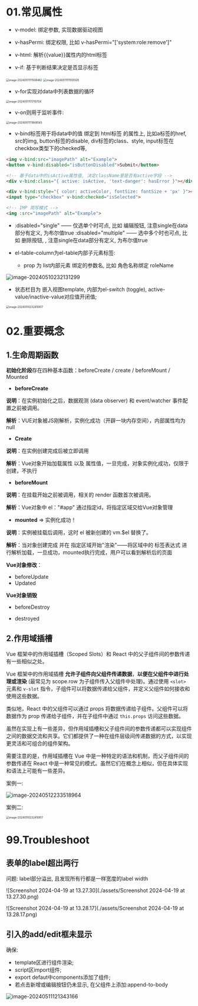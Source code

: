



# 01.常见属性

- v-model: 绑定参数, 实现数据驱动视图

- v-hasPermi: 绑定权限, 比如 v-hasPermi="['system:role:remove']"

- v-html: 解析{{value}}属性内的html标签

- v-if: 基于判断结果决定是否显示标签

<img src="./assets/image-20240511111508462.png" alt="image-20240511111508462" style="zoom:50%;" />

<img src="./assets/image-20240511111555505.png" alt="image-20240511111555505" style="zoom:50%;" />

- v-for实现对data中列表数据的循环

<img src="./assets/image-20240511111710704.png" alt="image-20240511111710704" style="zoom:50%;" />

- v-on则用于监听事件:

<img src="./assets/image-20240511111848545.png" alt="image-20240511111848545" style="zoom:50%;" />

- v-bind标签用于将data中的值 绑定到 html标签 的属性上, 比如a标签的href, src的img, button标签的disable, div标签的class、style, input标签在checkbox类型下的checked等, 

```html
<img v-bind:src="imagePath" alt="Example">
<button v-bind:disabled="isButtonDisabled">Submit</button>

<!-- 基于data中的isActive属性值, 决定className里是否有active字段 --> 
<div v-bind:class="{ active: isActive, 'text-danger': hasError }"></div>

<div v-bind:style="{ color: activeColor, fontSize: fontSize + 'px' }"></div>
<input type="checkbox" v-bind:checked="isSelected">

<!-- IMP 简写模式 --> 
<img :src="imagePath" alt="Example">
```



- :disabled="single" —— 仅选单个时可点, 比如 编辑按钮, 注意single在data部分有定义, 为布尔值true
  :disabled="multiple" —— 选中多个时也可点, 比如 删除按钮, , 注意single在data部分有定义, 为布尔值true

- el-table-column为el-table内部子元素标签:
  - prop 为 list内部元素 绑定的参数名, 比如 角色名称绑定 roleName

![image-20240510232131299](./assets/image-20240510232131299.png)

- 状态栏目为 嵌入视图template, 内部为el-switch (toggle), active-value/inactive-value对应值开闭值; 

<img src="./assets/image-20240510232410817.png" alt="image-20240510232410817" style="zoom:50%;" />



# 02.重要概念



## 1.生命周期函数

**初始化阶段**存在四种基本函数：beforeCreate / create / beforeMount / Mounted

- **beforeCreate**

**说明**：在实例初始化之后，数据观测 (data observer) 和 event/watcher 事件配置之前被调用。

**解析**：VUE对象被JS刚解析，实例化成功（开辟一块内存空间），内部属性均为null

- **Create**

**说明**：在实例创建完成后被立即调用

**解析**：Vue对象开始加载属性 以及 属性值，一旦完成，对象实例化成功，仅限于创建，不执行

- **beforeMount**

**说明**：在挂载开始之前被调用，相关的 render 函数首次被调用。

**解析**：Vue对象中 el："#app" 通过指定id，将指定区域交给Vue对象管理

- **mounted** => 实例化成功！

**说明**：实例被挂载后调用，这时 el 被新创建的 vm.$el 替换了。

**解析**：当对象创建完成 并在 指定区域开始"渲染"——将区域中的 标签表达式 进行解析加载，一旦成功，mounted执行完成，用户可以看到解析后的页面



**Vue对象修改**：

- beforeUpdate
- Updated



**Vue对象销毁**

- beforeDestroy

- destroyed



## 2.作用域插槽

Vue 框架中的作用域插槽（Scoped Slots）和 React 中的父子组件间的参数传递有一些相似之处。

Vue 框架中的作用域插槽 **允许子组件向父组件传递数据**，**以便在父组件中进行处理或渲染** (最常见为 scope.row 为子组件传入父组件中处理)。通过使用 `<slot>` 元素和 `v-slot` 指令，子组件可以将数据传递给父组件，并定义父组件如何接收和使用这些数据。

类似地，React 中的父组件可以通过 props 将数据传递给子组件。父组件可以将数据作为 prop 传递给子组件，并在子组件中通过 `this.props` 访问这些数据。

虽然在实现上有一些差异，但作用域插槽和父子组件间的参数传递都可以实现组件之间的数据交流和共享。它们都提供了一种在组件层级间传递数据的方式，以实现更灵活和可组合的组件架构。

需要注意的是，作用域插槽在 Vue 中是一种特定的语法和机制，而父子组件间的参数传递在 React 中是一种常见的模式。虽然它们在概念上相似，但在具体实现和语法上可能有一些差异。



案例一:

![image-20240512233518964](./assets/image-20240512233518964.png)

案例二: 

<img src="./assets/image-20240510232410817.png" alt="image-20240510232410817" style="zoom:50%;" />



# 99.Troubleshoot

## 表单的label超出两行

问题: label部分溢出, 且发现所有行都是一样宽度的label width

![Screenshot 2024-04-19 at 13.27.30](./assets/Screenshot 2024-04-19 at 13.27.30.png)

![Screenshot 2024-04-19 at 13.28.17](./assets/Screenshot 2024-04-19 at 13.28.17.png)



## 引入的add/edit框未显示

确保:

- template区进行组件渲染;
- script区import组件;
- export defaut中components添加了组件;
- 若点击新增或编辑按钮仍未显示, 在父组件上添加:append-to-body

![image-20240511121343166](./assets/image-20240511121343166.png)







